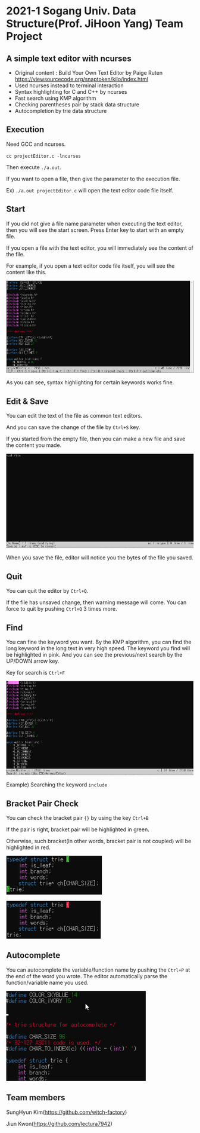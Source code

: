 # 2021-1 Sogang Univ. Data Structure(Prof. JiHoon Yang) Team Project

## A simple text editor with ncurses

- Original content : Build Your Own Text Editor by Paige Ruten  https://viewsourcecode.org/snaptoken/kilo/index.html
- Used ncurses instead to terminal interaction
- Syntax highlighting for C and C++ by ncurses
- Fast search using KMP algorithm
- Checking parentheses pair by stack data structure
- Autocompletion by trie data structure

## Execution

Need GCC and ncurses.

`cc projectEditor.c -lncurses`

Then execute `./a.out`. 

If you want to open a file, then give the parameter to the execution file.

Ex) `./a.out projectEditor.c` will open the text editor code file itself.

## Start

If you did not give a file name parameter when executing the text editor, then you will see the start screen. Press Enter key to start with an empty file.

If you open a file with the text editor, you will immediately see the content of the file.

For example, if you open a text editor code file itself, you will see the content like this.

![start](./start.PNG)

As you can see, syntax highlighting for certain keywords works fine.

## Edit & Save

You can edit the text of the file as common text editors.

And you can save the change of the file by `Ctrl+S` key.

If you started from the empty file, then you can make a new file and save the content you made.

![myfile](mynewfile.PNG)

When you save the file, editor will notice you the bytes of the file you saved.

## Quit

You can quit the editor by `Ctrl+Q`.

If the file has unsaved change, then warning message will come. You can force to quit by pushing `Ctrl+Q` 3 times more.

## Find

You can fine the keyword you want. By the KMP algorithm, you can find the long keyword in the long text in very high speed. The keyword you find will be highlighted in pink. And you can see the previous/next search by the UP/DOWN arrow key.

Key for search is `Ctrl+F`

![search](./search.PNG)

Example) Searching the keyword `include`

## Bracket Pair Check

You can check the bracket pair `{}` by using the key `Ctrl+B`

If the pair is right, bracket pair will be highlighted in green.

Otherwise, such bracket(In other words, bracket pair is not coupled) will be highlighted in red.

![right](./right_pair.PNG)

![wrong](wrong_pair.PNG)

## Autocomplete

You can autocomplete the variable/function name by pushing the `Ctrl+P` at the end of the word you wrote. The editor automatically parse the function/variable name you used.

![auto](./autocomplete.gif)

## Team members

SungHyun Kim(https://github.com/witch-factory)

Jiun Kwon(https://github.com/lectura7942)

